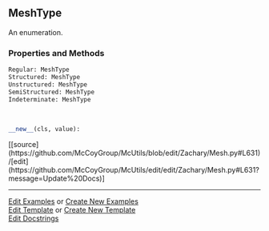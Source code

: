 ## <a id="McUtils.Zachary.Mesh.MeshType">MeshType</a>
An enumeration.

### Properties and Methods
```python
Regular: MeshType
Structured: MeshType
Unstructured: MeshType
SemiStructured: MeshType
Indeterminate: MeshType
```
<a id="enum.Enum.__new__" class="docs-object-method">&nbsp;</a> 
```python
__new__(cls, value): 
```
<div class="docs-source-link" markdown="1">
[[source](https://github.com/McCoyGroup/McUtils/blob/edit/Zachary/Mesh.py#L631)/[edit](https://github.com/McCoyGroup/McUtils/edit/edit/Zachary/Mesh.py#L631?message=Update%20Docs)]
</div>





___

[Edit Examples](https://github.com/McCoyGroup/McUtils/edit/edit/ci/examples/McUtils/Zachary/Mesh/MeshType.md) or 
[Create New Examples](https://github.com/McCoyGroup/McUtils/new/edit/?filename=ci/examples/McUtils/Zachary/Mesh/MeshType.md) <br/>
[Edit Template](https://github.com/McCoyGroup/McUtils/edit/edit/ci/docs/McUtils/Zachary/Mesh/MeshType.md) or 
[Create New Template](https://github.com/McCoyGroup/McUtils/new/edit/?filename=ci/docs/templates/McUtils/Zachary/Mesh/MeshType.md) <br/>
[Edit Docstrings](https://github.com/McCoyGroup/McUtils/edit/edit/McUtils/Zachary/Mesh.py?message=Update%20Docs)